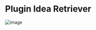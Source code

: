 # Plugin Idea Retriever

![image](https://github.com/Closeplanet2/PluginIdeaRetriever/assets/68482902/17b6b8ee-0dfe-4a2d-be17-dd513a7e8530)

